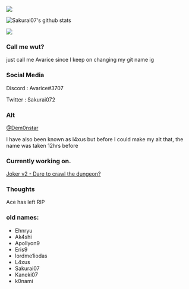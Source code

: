 ![](https://komarev.com/ghpvc/?username=sakurai07)

![Sakurai07's github stats](https://github-readme-stats.vercel.app/api?username=N30nyx&count_private=true&theme=radical)

<img src="https://github-readme-stats.vercel.app/api/top-langs/?username=N30nyx&layout=compact&langs_count=8&theme=dark">

### Call me wut?

just call me Avarice since I keep on changing my git name ig


### Social Media
Discord : Avarice#3707

Twitter : Sakurai072

### Alt
<a href="https://github.com/Dem0nstar/">@Dem0nstar</a>

I have also been known as l4xus but before I could make my alt that, the name was taken 12hrs before

### Currently working on.

<a href="https://github.com/ehnryu/Joker-v2">Joker v2 - Dare to crawl the dungeon?</a>

### Thoughts

Ace has left RIP

### old names:
- Ehnryu
- Ak4shi
- Apollyon9
- Eris9
- lordme1iodas
- L4xus
- Sakurai07
- Kaneki07
- k0nami
